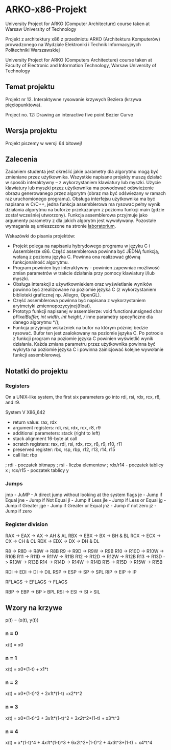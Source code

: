 # ARKO-x86-Projekt
University Project for ARKO (Computer Architecture) course taken at Warsaw University of Technology 

Projekt z architektury x86 z przedmiotu ARKO (Architektura Komputerów) prowadzonego na Wydziale Elektroniki i Technik Informacyjnych Politechniki Warszawskiej

University Project for ARKO (Computers Architecture) course taken at Faculty of Electronic and Information Technology, Warsaw University of Technology

## Temat projektu

Projekt nr 12. Interaktywne rysowanie krzywych Beziera (krzywa pięciopunktowa).

Project no. 12: Drawing an interactive five point Bezier Curve

## Wersja projektu

Projekt piszemy w wersji 64 bitowej!

## Zalecenia

Zadaniem studenta jest określić jakie parametry dla algorytmu mogą być zmieniane przez użytkownika.
Wszystkie napisane projekty muszą działać w sposób interaktywny – z wykorzystaniem klawiatury lub myszki. Użycie klawiatury lub myszki przez użytkownika ma powodować odświeżenie obrazu generowanego przez algorytm (obraz ma być odświeżany w ramach raz uruchomionego programu).
Obsługa interfejsu użytkownika ma być napisana w C/C++, jedna funkcja assemblerowa ma rysować pełny wynik działania algorytmu na buforze przekazanym z poziomu funkcji main (gdzie został wcześniej utworzony). Funkcja assemblerowa przyjmuje jako argumenty parametry z dla jakich algorytm jest wywoływany. 
Pozostałe wymagania są umieszczone na stronie [laboratorium](home.elka.pw.edu.pl/~sniespod). 

Wskazówki do pisania projektów:
- Projekt polega na napisaniu hybrydowego programu w języku C i Assemblerze x86. Część assemblerowa powinna być JEDNĄ funkcją, wołaną z poziomu języka C. Powinna ona realizować główną funkcjonalność algorytmu.
- Program powinien być interaktywny - powinien zapewniać możliwość zmian parametrów w trakcie działania przy pomocy klawiatury i/lub myszki.
- Obsługa interakcji z używtkowniekiem oraz wyświetlanie wyników powinno być zrealizowane na poziomie języka C (z wykorzystaniem biblioteki graficznej np. Allegro, OpenGL).
- Część assemblerowa powinna być napisana z wykorzystaniem arytmetyki zmiennopozycyjnej(float).
- Prototyp funkcji napisanej w assemblerze: void function(unsigned char *pPixelBuffer, int width, int height, /* inne parametry specyficzne dla danego algorytmu */);
- Funkcja przyjmuje wskaźniek na bufor na którym później bedzie rysować. Bufor ten jest zaalokowany na poziomie języka C. Po potrocie z funkcji program na poziomie języka C powinien wyświetlić wynik działania. Każda zmiana parametru przez użytkownika powinna być wykryta na poziomie języka C i powinna zainicjować kolejne wywołanie funkcji assemblerowej. 


## Notatki do projektu 
### Registers
On a UNIX-like system, the first six parameters go into rdi, rsi, rdx, rcx, r8, and r9.

System V X86_642 	
- return value: rax, rdx 	
- argument registers: rdi, rsi, rdx, rcx, r8, r9 	
- additional parameters: stack (right to left) 	
- stack alignment 16-byte at call 	
- scratch registers: rax, rdi, rsi, rdx, rcx, r8, r9, r10, r11
- preserved register: rbx, rsp, rbp, r12, r13, r14, r15 	
- call list: rbp 

; rdi - poczatek bitmapy
; rsi - liczba elementow
; rdx/r14 - poczatek tablicy x
; rcx/r15 - poczatek tablicy y

### Jumps
jmp - JuMP - A direct jump without looking at the system flags
je - Jump if Equal
jne - Jump if Not Equal
jl - Jump if Less
jle - Jump if Less or Equal
jg - Jump if Greater
jge - Jump if Greater or Equal
jnz - Jump if not zero 
jz - Jump if zero   

### Register division
RAX -> EAX -> AX -> AH & AL
RBX -> EBX -> BX -> BH & BL
RCX -> ECX -> CX -> CH & CL
RDX -> EDX -> DX -> DH & DL

R8 -> R8D -> R8W -> R8B
R9 -> R9D -> R9W -> R9B
R10 -> R10D -> R10W -> R10B
R11 -> R11D -> R11W -> R11B
R12 -> R12D -> R12W -> R12B
R13 -> R13D -> R13W -> R13B
R14 -> R14D -> R14W -> R14B
R15 -> R15D -> R15W -> R15B

RDI -> EDI -> DI -> DIL
RSP -> ESP -> SP -> SPL
RIP -> EIP -> IP

RFLAGS -> EFLAGS -> FLAGS

RBP -> EBP -> BP > BPL
RSI -> ESI -> SI > SIL

## Wzory na krzywe 

p(t) = (x(t), y(t)) 

### n = 0 
x(t) = x0

### n = 1
x(t) = x0*(1-t) + x1*t

### n = 2
x(t) = x0*(1-t)^2 + 2*x1*t*(1-t) +x2*t^2

### n = 3
x(t) = x0*(1-t)^3 + 3*x1*t*(1-t)^2 + 3*x2*t^2*(1-t) + x3*t^3

### n = 4
x(t) = x*(1-t)^4 + 4*x1*t*(1-t)^3 + 6*x2*t^2*(1-t)^2 + 4*x3*t^3*(1-t) + x4*t^4
